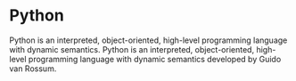# Python
Python is an interpreted, object-oriented, high-level programming language with dynamic semantics. Python is an interpreted, object-oriented, high-level programming language with dynamic semantics developed by Guido van Rossum.
